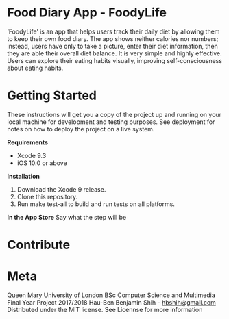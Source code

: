 # Food Diary App - FoodyLife
‘FoodyLife’ is an app that helps users track their daily diet by allowing them to keep their own food diary. The app shows neither calories nor numbers; instead, users have only to take a picture, enter their diet information, then they are able their overall diet balance. It is very simple and highly effective. Users can explore their eating habits visually, improving self-consciousness about eating habits.  

# Getting Started
These instructions will get you a copy of the project up and running on your local machine for development and testing purposes. See deployment for notes on how to deploy the project on a live system.

**Requirements**
* Xcode 9.3
* iOS 10.0 or above

**Installation**
1. Download the Xcode 9 release.
2. Clone this repository.
3. Run make test-all to build and run tests on all platforms.

**In the App Store**
Say what the step will be

# Contribute

# Meta
Queen Mary University of London
BSc Computer Science and Multimedia
Final Year Project 2017/2018
Hau-Ben Benjamin Shih - hbshih@gmail.com
Distributed under the MIT license. See Licennse for more information

